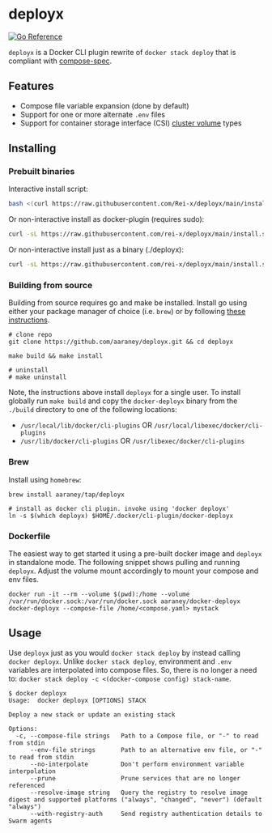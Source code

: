# deployx

[![Go Reference](https://pkg.go.dev/badge/github.com/aaraney/deployx.svg)](https://pkg.go.dev/github.com/aaraney/deployx)

`deployx` is a Docker CLI plugin rewrite of `docker stack deploy` that is compliant
with [compose-spec](https://github.com/compose-spec/compose-spec).

## Features

- Compose file variable expansion (done by default)
- Support for one or more alternate `.env` files
- Support for container storage interface (CSI) [cluster volume](https://github.com/moby/moby/blob/master/docs/cluster_volumes.md) types

## Installing

### Prebuilt binaries

Interactive install script:

```bash
bash <(curl https://raw.githubusercontent.com/Rei-x/deployx/main/install.sh)
```

Or non-interactive install as docker-plugin (requires sudo):

```bash
curl -sL https://raw.githubusercontent.com/rei-x/deployx/main/install.sh | bash -s -- -y
```

Or non-interactive install just as a binary (./deployx):

```bash
curl -sL https://raw.githubusercontent.com/rei-x/deployx/main/install.sh | bash -s -- -n
```

### Building from source

Building from source requires go and make be installed. Install go using either your package manager
of choice (i.e. `brew`) or by following [these instructions](https://go.dev/doc/install).

```shell
# clone repo
git clone https://github.com/aaraney/deployx.git && cd deployx

make build && make install

# uninstall
# make uninstall
```

Note, the instructions above install `deployx` for a single user. To install globally run `make build`
and copy the `docker-deployx` binary from the `./build` directory to one of the following locations:

- `/usr/local/lib/docker/cli-plugins` OR `/usr/local/libexec/docker/cli-plugins`
- `/usr/lib/docker/cli-plugins` OR `/usr/libexec/docker/cli-plugins`

### Brew

Install using `homebrew`:

```shell
brew install aaraney/tap/deployx

# install as docker cli plugin. invoke using 'docker deployx'
ln -s $(which deployx) $HOME/.docker/cli-plugin/docker-deployx
```

### Dockerfile

The easiest way to get started it using a pre-built docker image and `deployx` in standalone mode.
The following snippet shows pulling and running `deployx`. Adjust the volume mount accordingly to
mount your compose and env files.

```shell
docker run -it --rm --volume $(pwd):/home --volume /var/run/docker.sock:/var/run/docker.sock aaraney/docker-deployx
docker-deployx --compose-file /home/<compose.yaml> mystack
```

## Usage

Use `deployx` just as you would `docker stack deploy` by instead calling `docker deployx`. Unlike
`docker stack deploy`, environment and `.env` variables are interpolated into compose files. So,
there is no longer a need to: `docker stack deploy -c <(docker-compose config) stack-name`.

```shell
$ docker deployx
Usage:  docker deployx [OPTIONS] STACK

Deploy a new stack or update an existing stack

Options:
  -c, --compose-file strings   Path to a Compose file, or "-" to read from stdin
      --env-file strings       Path to an alternative env file, or "-" to read from stdin
      --no-interpolate         Don't perform environment variable interpolation
      --prune                  Prune services that are no longer referenced
      --resolve-image string   Query the registry to resolve image digest and supported platforms ("always", "changed", "never") (default "always")
      --with-registry-auth     Send registry authentication details to Swarm agents
```
